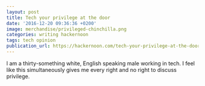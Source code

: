 ```yaml
---
layout: post
title: Tech your privilege at the door
date: '2016-12-20 09:36:36 +0200'
image: merchandise/privileged-chinchilla.png
categories: writing hackernoon
tags: tech opinion
publication_url: https://hackernoon.com/tech-your-privilege-at-the-door-5d8da0c41c6b#.c32ghdfne
---
```


I am a thirty-something white, English speaking male working in tech. I feel like this simultaneously gives me every right and no right to discuss privilege.
